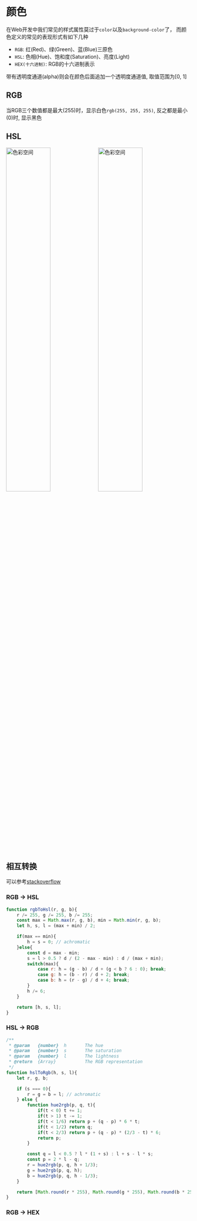 # 颜色

在Web开发中我们常见的样式属性莫过于`color`以及`background-color`了， 而颜色定义的常见的表现形式有如下几种

+ `RGB`: 红(Red)、绿(Green)、蓝(Blue)三原色
+ `HSL`: 色相(Hue)、饱和度(Saturation)、亮度(Light)
+ `HEX(十六进制)`: RGB的十六进制表示

带有透明度通道(alpha)则会在颜色后面追加一个透明度通道值, 取值范围为[0, 1]

## RGB

当RGB三个数值都是最大(255)时，显示白色`rgb(255, 255, 255)`, 反之都是最小(0)时, 显示黑色

## HSL

<div>
<img style="width: 49%;" src="https://i.loli.net/2021/10/22/2xpluJ8hngCFO7K.png" alt="色彩空间"/>

<img style="width: 49%;" src="https://i.loli.net/2021/10/22/mlfvacr4yeDguP9.png" alt="色彩空间"/>
</div>

## 相互转换

可以参考[stackoverflow](https://stackoverflow.com/questions/2353211/hsl-to-rgb-color-conversion)

### RGB -> HSL

```javascript
function rgbToHsl(r, g, b){
    r /= 255, g /= 255, b /= 255;
    const max = Math.max(r, g, b), min = Math.min(r, g, b);
    let h, s, l = (max + min) / 2;

    if(max == min){
        h = s = 0; // achromatic
    }else{
        const d = max - min;
        s = l > 0.5 ? d / (2 - max - min) : d / (max + min);
        switch(max){
            case r: h = (g - b) / d + (g < b ? 6 : 0); break;
            case g: h = (b - r) / d + 2; break;
            case b: h = (r - g) / d + 4; break;
        }
        h /= 6;
    }

    return [h, s, l];
}
```

### HSL -> RGB

```javascript
/**
 * @param   {number}  h       The hue
 * @param   {number}  s       The saturation
 * @param   {number}  l       The lightness
 * @return  {Array}           The RGB representation
 */
function hslToRgb(h, s, l){
    let r, g, b;

    if (s === 0){
        r = g = b = l; // achromatic
    } else {
        function hue2rgb(p, q, t){
            if(t < 0) t += 1;
            if(t > 1) t -= 1;
            if(t < 1/6) return p + (q - p) * 6 * t;
            if(t < 1/2) return q;
            if(t < 2/3) return p + (q - p) * (2/3 - t) * 6;
            return p;
        }

        const q = l < 0.5 ? l * (1 + s) : l + s - l * s;
        const p = 2 * l - q;
        r = hue2rgb(p, q, h + 1/3);
        g = hue2rgb(p, q, h);
        b = hue2rgb(p, q, h - 1/3);
    }

    return [Math.round(r * 255), Math.round(g * 255), Math.round(b * 255)];
}
```

### RGB -> HEX
